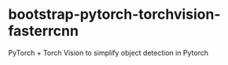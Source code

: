 # bootstrap-pytorch-torchvision-fasterrcnn
PyTorch + Torch Vision to simplify object detection in Pytorch
